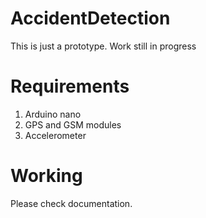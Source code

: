 # AccidentDetection
This is just a prototype. Work still in progress
# Requirements
1. Arduino nano
2. GPS and GSM modules
3. Accelerometer
# Working
Please check documentation.
